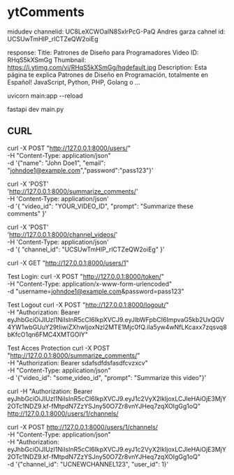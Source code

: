 # ytComments

midudev channelid: UC8LeXCWOalN8SxlrPcG-PaQ
Andres garza cahnel id: UCSUwTmHIP_rlCTZeQW2oiEg

response:
Title: Patrones de Diseño para Programadores
Video ID: RHqS5kXSmGg
Thumbnail: https://i.ytimg.com/vi/RHqS5kXSmGg/hqdefault.jpg
Description: Esta página te explica Patrones de Diseño en Programación, totalmente en Español! JavaScript, Python, PHP, Golang o ...

uvicorn main:app --reload

fastapi dev main.py

## CURL

curl -X POST "http://127.0.0.1:8000/users/" \
 -H "Content-Type: application/json" \
 -d '{"name": "John Doe1", "email": "johndoe1@example.com","password":"pass123"}'

curl -X 'POST' \
 'http://127.0.0.1:8000/summarize_comments/' \
 -H 'Content-Type: application/json' \
 -d '{
"video_id": "YOUR_VIDEO_ID",
"prompt": "Summarize these comments"
}'

curl -X 'POST' \
 'http://127.0.0.1:8000/channel_videos/' \
 -H 'Content-Type: application/json' \
 -d '{
"channel_id": "UCSUwTmHIP_rlCTZeQW2oiEg"
}'

curl -X GET "http://127.0.0.1:8000/users/1"

Test Login:
curl -X POST "http://127.0.0.1:8000/token/" \
-H "Content-Type: application/x-www-form-urlencoded" \
-d "username=johndoe1@example.com&password=pass123"

Test Logout
curl -X POST "http://127.0.0.1:8000/logout/" \
-H "Authorization: Bearer eyJhbGciOiJIUzI1NiIsInR5cCI6IkpXVCJ9.eyJlbWFpbCI6ImpvaG5kb2UxQGV4YW1wbGUuY29tIiwiZXhwIjoxNzI2MTE1Mjc0fQ.iIa5yw4wNfLKcaxx7zqsvq8bKfcO1qn6FMC4XMTGOIY"

Test Acces Protection
curl -X POST "http://127.0.0.1:8000/summarize_comments/" \
-H "Authorization: Bearer sdafsdfdsfasdfcvzxcv" \
-H "Content-Type: application/json" \
-d '{"video_id": "some_video_id", "prompt": "Summarize this video"}'

curl -H "Authorization: Bearer eyJhbGciOiJIUzI1NiIsInR5cCI6IkpXVCJ9.eyJ1c2VyX2lkIjoxLCJleHAiOjE3MjY2OTc1NDZ9.kf-fMtpdN7ZzYSJny50O7Zr8vnYJHeq7zqXOIgGg1oQ" http://127.0.0.1:8000/users/1/channels/

curl -X POST http://127.0.0.1:8000/users/1/channels/ \
 -H "Content-Type: application/json" \
 -H "Authorization: eyJhbGciOiJIUzI1NiIsInR5cCI6IkpXVCJ9.eyJ1c2VyX2lkIjoxLCJleHAiOjE3MjY2OTc1NDZ9.kf-fMtpdN7ZzYSJny50O7Zr8vnYJHeq7zqXOIgGg1oQ" \
 -d '{"channel_id": "UCNEWCHANNEL123", "user_id": 1}'
